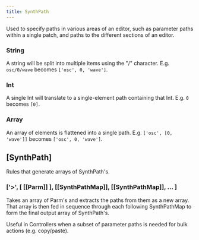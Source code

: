 ```yaml
---
title: SynthPath
---
```


Used to specify paths in various areas of an editor, such as parameter paths within a single patch, and paths to the different sections of an editor.

### String

A string will be split into multiple items using the "/" character. E.g. `osc/0/wave` becomes `['osc', 0, 'wave']`.

### Int

A single Int will translate to a single-element path containing that Int. E.g. `0` becomes `[0]`.

### Array

An array of elements is flattened into a single path. E.g. `['osc', [0, 'wave']]` becomes `['osc', 0, 'wave']`.

## \[SynthPath\]

Rules that generate arrays of SynthPath's.

### \['>', \[ [[Parm]] \], [[SynthPathMap]], [[SynthPathMap]], ... \]

Takes an array of Parm's and extracts the paths from them as a new array. That array is then fed in sequence through each following SynthPathMap to form the final output array of SynthPath's.

Useful in Controllers when a subset of parameter paths is needed for bulk actions (e.g. copy/paste).
